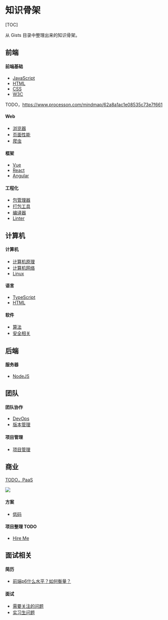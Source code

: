 # 知识骨架

[TOC]

从 Gists 目录中整理出来的知识骨架。

## 前端

#### 前端基础

* [JavaScript](/maps/javascript/javascript.html)
* [HTML](/maps/html/html.html)
* [CSS](/maps/css/css.html)
* [W3C](/maps/w3c/standards.html)

TODO，https://www.processon.com/mindmap/62a8a1ac1e08535c73e7f661

#### Web

* [浏览器](/maps/web/browser.html)
* [页面性能](/maps/web/performance.html)
* [爬虫](/maps/web/crawler.html)

#### 框架

* [Vue](/maps/framework/vue.html)
* [React](/maps/framework/react.html)
* [Angular](/maps/framework/angular.html)

#### 工程化

* [包管理器](/maps/workflow/package-manager.html)
* [打包工具](/maps/workflow/webpack.html)
* [编译器](/maps/workflow/compiler.html)
* [Linter](/maps/workflow/linter.html)

## 计算机

#### 计算机

* [计算机原理](/maps/computer/computer.html)
* [计算机网络](/maps/computer/network.html)
* [Linux](/maps/linux/linux.html)

#### 语言

* [TypeScript](/maps/typescript/typescript.html)
* [HTML](/maps/html/html-extends.html)

#### 软件

<!-- * [数据结构](/maps/computer/data-structure.html) -->
* [算法](/maps/computer/algorithm.html)
* [安全相关](/maps/computer/security.html)

## 后端

#### 服务器

* [NodeJS](/maps/server/nodejs.html)

## 团队

#### 团队协作

* [DevOps](/maps/devops/devops.html)
* [版本管理](/maps/devops/version-control.html)

#### 项目管理

* [项目管理](/maps/manage/project-management.html)

## 商业

[TODO，PaaS](https://azure.microsoft.com/zh-cn/resources/cloud-computing-dictionary/what-is-paas/)

![](https://mgear-image.oss-cn-shanghai.aliyuncs.com/image/other/20220710210532.png)

#### 方案

* [低码](/maps/business/low-code.html)

#### 项目整理 TODO

* [Hire Me](/hire-me/index.html)

## 面试相关

#### 简历

* [前端p6什么水平？如何衡量？](https://www.zhihu.com/question/61281984/answer/1306626251)

#### 面试

* [需要关注的问题](/maps/hire/reverse-interview.html)
* [实习生问题](/maps/hire/intern.html)
